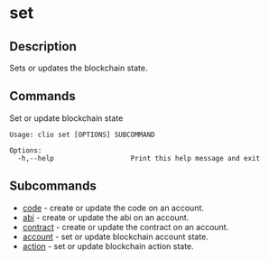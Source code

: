 # set

## Description

Sets or updates the blockchain state.

## Commands

Set or update blockchain state

```console
Usage: clio set [OPTIONS] SUBCOMMAND

Options:
  -h,--help                   Print this help message and exit
```

## Subcommands
  
- [code](set-code.md) - create or update the code on an account.
- [abi](./abi.md) - create or update the abi on an account.
- [contract](set-contract.md) - create or update the contract on an account.
- [account](set-account.md) - set or update blockchain account state.
- [action](set-action-permission.md) - set or update blockchain action state.
